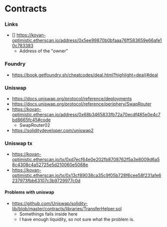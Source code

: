 # Contracts


### Links
- [] https://kovan-optimistic.etherscan.io/address/0x5ee99870b0bfaaa76ff583659e66afe10c783383
    - Address of the "owner"

### Foundry
- https://book.getfoundry.sh/cheatcodes/deal.html?highlight=deal(#deal

### Uniswap
- https://docs.uniswap.org/protocol/reference/deployments
- https://docs.uniswap.org/protocol/reference/periphery/SwapRouter
- https://kovan-optimistic.etherscan.io/address/0x68b3465833fb72a70ecdf485e0e4c7bd8665fc45#code
    - SwapRouter02
- https://soliditydeveloper.com/uniswap2

### Uniswap tx
- https://kovan-optimistic.etherscan.io/tx/0xd7ecf64e0e202fb8708762f5a3e8009d6a58c4308c4a52725e5d210060e5068e
- https://kovan-optimistic.etherscan.io/tx/0x13cf89038ca35c9f05b728f6cee58f231afe6237973fbb63107c3b9729977c0d

#### Problems with uniswap
- https://github.com/Uniswap/solidity-lib/blob/master/contracts/libraries/TransferHelper.sol
    - Somethings fails inside here
    - I have enough liquidity, so not sure what the problem is.
    